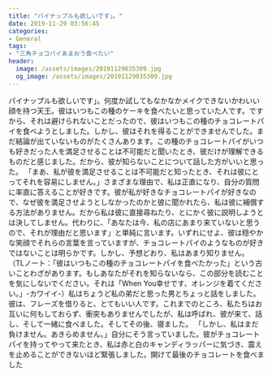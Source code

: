 ```yaml
---
title: "パイナップルも欲しいです」。"
date: 2019-11-29 03:56:45
categories:
- General
tags:
- "三角チョコパイあまおう食べたい"
header:
  image: /assets/images/20191129035309.jpg
  og_image: /assets/images/20191129035309.jpg
---
```


パイナップルも欲しいです」。何度か試してもなかなかメイクできないかわいい顔を持つ天王。彼はいつもこの種のケーキを食べたいと思っていた人です。ですから、それは避けられないことだったので、彼はいつもこの種のチョコレートパイを食べようとしました。しかし、彼はそれを得ることができませんでした。まだ結論が出ていないものがたくさんあります。この種のチョコレートパイがいつも好きだった人を満足させることは不可能だと聞いたとき、彼だけが理解できるものだと感じました。だから、彼が知らないことについて話した方がいいと思った。 「まあ、私が彼を満足させることは不可能だと知ったとき、それは彼にとってそれを容易にしません。」さまざまな理由で、私は正直になり、自分の質問に率直に答えることが好きです。彼が私が好きなチョコレートパイが好きなので、なぜ彼を満足させようとしなかったのかと彼に聞かれたら、私は彼に補償する方法がありません。だから私は彼に直接尋ねたり、とにかく彼に説明しようとは決してしません。代わりに、「あなたは今、私の店にあまり来ていないと思うので、それが理由だと思います」と単純に言います。いずれにせよ、彼は穏やかな笑顔でそれらの言葉を言っていますが、チョコレートパイのようなものが好きではないことは明らかです。しかし、予想どおり、私はあまり知りません。 （TLノート：「彼はいつもこの種のチョコレートパイを食べたかった」という古いことわざがあります。もしあなたがそれを知らないなら、この部分を読むことを気にしないでください。それは「When You幸せです、オレンジを着てください。」-カワイイ-）私はちょうど私の弟だと思った男とちょっと話をしました。彼は、フレーズを借りると、とてもいい人です。これまでのところ、私たちはお互いに何もしておらず、衝突もありませんでしたが、私は呼ばれ、彼が来て、話し、そして一緒に食べました。そしてその後、寝ました。 「しかし、私はまだ負けません。あきらめません。」自分にそう言っていました。彼がチョコレートパイを持ってやって来たとき、私は赤と白のキャンディラッパーに気づき、震えを止めることができないほど緊張しました。開けて最後のチョコレートを食べました
